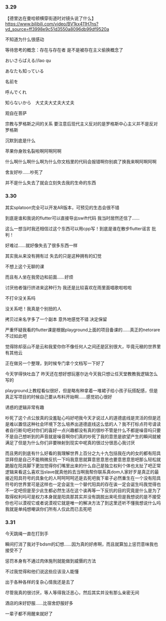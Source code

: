 ### 3.29

【德里达在曼哈顿横穿街道时对镜头说了什么】https://www.bilibili.com/video/BV1kx411H7ns?vd_source=ff3998e9c51d3550a8096db99df9520a

不知道为什么很感动



等待思考的概念：存在与存在者 是不是被存在主义偷换概念了



おいさらばえる//lao qu

あなたも知っている

名前を

呼んでくれ

知らないから　大丈夫大丈夫大丈夫



观自在菩萨

宗教与罗格斯之间的关系 要注意后现代主义反对的是罗格斯中心主义并不是反对罗格斯

沉默到底是什么



苹果你身败名裂啦啊阿啊阿啊

什么啊什么啊什么啊为什么你文档里的代码会报错啊你别疯了换我来啊阿啊阿啊



舍友好吵……吵死了

并不是什么失去了就会立刻失去我的生命的东西



### 3.30

其实splatoon完全可以开发AR版本，可预见的生态会很不错

到底是谁和我说的flutter可以直接导出swift代码 我当时居然还信了……

这么一想当时我还相信过这个东西可以用cpp写！到底是谁在散步flutter谣言 批判！



好难过……就好像失去了很多东西一样

其实我从来没有拥有过 失去的只是这种拥有的幻觉



不想上这个无聊的课

而且有人坐在我旁边和前面……好烦

讨厌他者强行挤进来这种行为 我还是比较喜欢在雨里面唱歌啦啦啦

不打伞没关系吗

没关系吧！我真是个别扭的人

拷贝过来名字多了一个副本 意外地感觉不错 决定保留

严重怀疑我看的flutter课是根据playground上面的项目备课的……真正的netorare不过如此吧



觉得除却巫山不是云和我爱你你不像任何人之间还是区别很大，毕竟元稹的世界里有其他云

正在做另一个整理，到时候专门拿个文档写一下好了

今天学得快吐血了 昨天还在想好想玩塞尔达今天我只想让任天堂教教我逻辑怎么写的

playground上教程看似很好，但是略有种拿着一堆裙子给小孩子玩搭配感，但是真正写项目的时候自己要从布料开始啊……感觉初心很好



诱惑的逻辑非常有趣

吵死了这个点公放真的没羞耻心吗好吧我今天才说过人的道德底线是灵活的但是还是难以置信这种社会环境下怎么培养出道德底线这么低的人？我不打标点符号请读者自行断句吧对你们的喜好一点兴趣都没有真的很吵不管是什么不都是噪音吗只要不是自己想听到的声音就是噪音啊你们真的吵死了我的意思是欲望产生的瞬间就被满足了但是为什么你们非要映射到现实中呢真的很过分很恶心我讨厌

而且男的到底有什么好看的我理解世界上百分之九十九包括我在内的女的都有阳具崇拜但是自己不能稍微反抗一下吗我意思就算意思意思也要意思意思吧那么轻松就跪服在阳具脚下更加觉得你们嘴里出来的什么自己是独立权利个体也太扯了吧正常逻辑来看这么喜欢当slave就真他妈去当啊我帮你联系真dom人家好歹是真正的最接近阳具符号的具象化的人呵呵呵呵还是去死吧我下辈子必然重生在一个没有阳具符号的世界里可是这样也一定会诞生一个替代阳具的存在诶一定会诞生吗我觉得也不一定吧但是至少此生都必然生活在这个诶再等一下反抗的目的究竟是什么是为了取得权利吗可是权力本身就是阳具那其实并没有跳脱出来吼但是我想说的是不接受你也可以漠视它或者说漠视它就是唯一的解决方法了到这里还听不懂我想说什么吗我就是单纯想嘲讽你们所有人仅此而已去死吧

### 3.31

今天跳绳一直在打到手

瞬间打消了我对于bdsm的幻想……因为真的好疼啊，而且就算加上惩罚意味我也接受不了

惩罚本身有不通过肉体施刑就能做到威慑的方法

不过我觉得和他们说这些应该没人能懂

出于各种各样的复杂心情我还是去了

尽管我真的很讨厌，等人等得我泛恶心，然后其实并没有那么亲密无间

酒店的床好舒服……比宿舍舒服好多

一辈子都不用醒来就好了